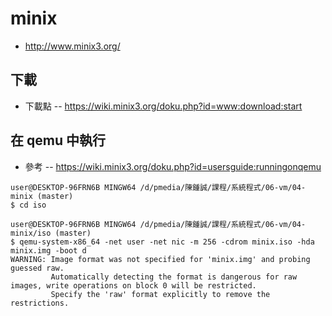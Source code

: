 # minix

* http://www.minix3.org/

## 下載

* 下載點 -- https://wiki.minix3.org/doku.php?id=www:download:start

## 在 qemu 中執行

* 參考 -- https://wiki.minix3.org/doku.php?id=usersguide:runningonqemu

```
user@DESKTOP-96FRN6B MINGW64 /d/pmedia/陳鍾誠/課程/系統程式/06-vm/04-minix (master)
$ cd iso

user@DESKTOP-96FRN6B MINGW64 /d/pmedia/陳鍾誠/課程/系統程式/06-vm/04-minix/iso (master)
$ qemu-system-x86_64 -net user -net nic -m 256 -cdrom minix.iso -hda minix.img -boot d
WARNING: Image format was not specified for 'minix.img' and probing guessed raw.
         Automatically detecting the format is dangerous for raw images, write operations on block 0 will be restricted.
         Specify the 'raw' format explicitly to remove the restrictions.
```
